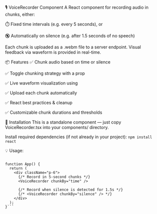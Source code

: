 🎙️ VoiceRecorder Component
A React component for recording audio in chunks, either:

⏱️ Fixed time intervals (e.g. every 5 seconds), or

🔇 Automatically on silence (e.g. after 1.5 seconds of no speech)

Each chunk is uploaded as a .webm file to a server endpoint.
Visual feedback via waveform is provided in real-time.

📦 Features
✅ Chunk audio based on time or silence

✅ Toggle chunking strategy with a prop

✅ Live waveform visualization using <canvas>

✅ Upload each chunk automatically

✅ React best practices & cleanup

✅ Customizable chunk durations and thresholds

🚀 Installation
This is a standalone component — just copy VoiceRecorder.tsx into your components/ directory.

Install required dependencies (if not already in your project):
```npm install react```


💡 Usage:
```import VoiceRecorder from "./components/VoiceRecorder";

function App() {
  return (
    <div className="p-6">
      {/* Record in 5-second chunks */}
      <VoiceRecorder chunkBy="time" />

      {/* Record when silence is detected for 1.5s */}
      {/* <VoiceRecorder chunkBy="silence" /> */}
    </div>
  );
}```
